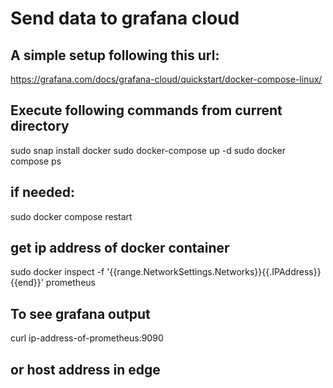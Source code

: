 # Send data to grafana cloud
## A simple setup following this url:
https://grafana.com/docs/grafana-cloud/quickstart/docker-compose-linux/
## Execute following commands from current directory
sudo snap install docker
sudo docker-compose up -d
sudo docker compose ps
## if needed:
sudo docker compose restart
## get ip address of docker container
sudo docker inspect -f '{{range.NetworkSettings.Networks}}{{.IPAddress}}{{end}}' prometheus

## To see grafana output
curl ip-address-of-prometheus:9090

## or host address in edge
